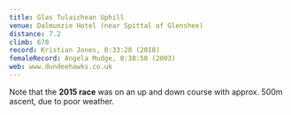 ```yaml
---
title: Glas Tulaichean Uphill
venue: Dalmunzie Hotel (near Spittal of Glenshee)
distance: 7.2
climb: 670
record: Kristian Jones, 0:33:28 (2018)
femaleRecord: Angela Mudge, 0:38:50 (2003)
web: www.dundeehawks.co.uk
---
```

Note that the **2015 race** was on an up and down course with approx. 500m ascent, due to poor weather.